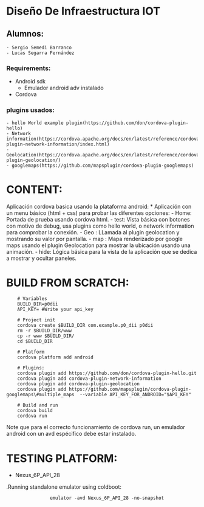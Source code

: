 # Diseño De Infraestructura IOT

## Alumnos:
    - Sergio Semedi Barranco
    - Lucas Segarra Fernández

### Requirements:
- Android sdk
    - Emulador android adv instalado
- Cordova


### plugins usados:
    - hello World example plugin(https://github.com/don/cordova-plugin-hello)
    - Network information(https://cordova.apache.org/docs/en/latest/reference/cordova-plugin-network-information/index.html)
    - Geolocation(https://cordova.apache.org/docs/en/latest/reference/cordova-plugin-geolocation/)
    - googlemaps(https://github.com/mapsplugin/cordova-plugin-googlemaps)


# CONTENT:

Aplicación cordova basica usando la plataforma android:
    * Aplicación con un menu básico (html + css) para probar las diferentes opciones:
        - Home: Portada de prueba usando cordova html.
        - test: Vista básica con botones con motivo de debug, usa plugins como hello world, o network information
                para comprobar la conexión.
        - Geo : LLamada al plugin geolocation y mostrando su valor por pantalla.
        - map : Mapa renderizado por google maps usando el plugin Geolocation para mostrar la ubicación usando una
                animación.
        - hide: Lógica básica para la vista de la aplicación que se dedica a mostrar y ocultar paneles.



# BUILD FROM SCRATCH:

```
    # Variables
    BUILD_DIR=p0dii
    API_KEY= #Write your api_key

    # Project init
    cordova create $BUILD_DIR com.example.p0_dii p0dii
    rm -r $BUILD_DIR/www
    cp -r www $BUILD_DIR/
    cd $BUILD_DIR

    # Platform
    cordova platform add android

    # Plugins:
    cordova plugin add https://github.com/don/cordova-plugin-hello.git
    cordova plugin add cordova-plugin-network-information
    cordova plugin add cordova-plugin-geolocation
    cordova plugin add https://github.com/mapsplugin/cordova-plugin-googlemaps\#multiple_maps  --variable API_KEY_FOR_ANDROID="$API_KEY"

    # Build and run
    cordova build
    cordova run
```


Note que para el correcto funcionamiento de cordova run, un emulador android con un avd espécifico debe estar instalado.



# TESTING PLATFORM:

- Nexus_6P_API_28

.Running standalone emulator using coldboot:

                    emulator -avd Nexus_6P_API_28 -no-snapshot


